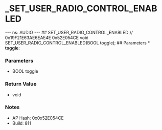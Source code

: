 # _SET_USER_RADIO_CONTROL_ENABLED

--- ns: AUDIO --- ## SET_USER_RADIO_CONTROL_ENABLED  // 0x19F21E63AE6EAE4E 0x52E054CE void SET_USER_RADIO_CONTROL_ENABLED(BOOL toggle);   ## Parameters * **toggle**:

### Parameters
* BOOL toggle

### Return Value
* void

### Notes
* AP Hash: 0x0x52E054CE
* Build: 811


